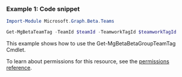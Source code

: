 ### Example 1: Code snippet

```powershellImport-Module Microsoft.Graph.Beta.Teams

Get-MgBetaTeamTag -TeamId $teamId -TeamworkTagId $teamworkTagId
```
This example shows how to use the Get-MgBetaBetaGroupTeamTag Cmdlet.
To learn about permissions for this resource, see the [permissions reference](/graph/permissions-reference).

